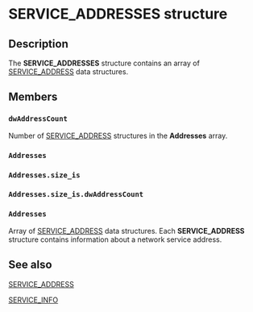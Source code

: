 # SERVICE_ADDRESSES structure

## Description

The
**SERVICE_ADDRESSES** structure contains an array of
[SERVICE_ADDRESS](https://learn.microsoft.com/windows/desktop/api/nspapi/ns-nspapi-service_address) data structures.

## Members

### `dwAddressCount`

Number of
[SERVICE_ADDRESS](https://learn.microsoft.com/windows/desktop/api/nspapi/ns-nspapi-service_address) structures in the **Addresses** array.

### `Addresses`

### `Addresses.size_is`

### `Addresses.size_is.dwAddressCount`

### `Addresses`

Array of
[SERVICE_ADDRESS](https://learn.microsoft.com/windows/desktop/api/nspapi/ns-nspapi-service_address) data structures. Each
**SERVICE_ADDRESS** structure contains information about a network service address.

## See also

[SERVICE_ADDRESS](https://learn.microsoft.com/windows/desktop/api/nspapi/ns-nspapi-service_address)

[SERVICE_INFO](https://learn.microsoft.com/windows/desktop/api/nspapi/ns-nspapi-service_infoa)